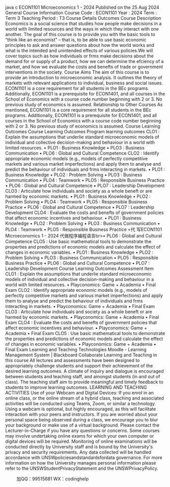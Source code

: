 java c
ECON1101 Microeconomics 1   -   2024
Published on the   25 Aug 2024
General Course Information 
Course Code :      ECON1101
Year   :    2024
Term :    Term 3
Teaching Period   :    T3
Course Details  Outcomes 
Course Description 
Economics   is   a   social   science   that   studies   how   people   make   decisions   in   a   world   with   limited resources and the ways in which they interact with one another.
The   goal   of   this   course   is   to   provide   you   with   the   basic   tools   to “think   like   an   economist” – that   is, to be able to use basic economic principles to ask and answer questions about   how the world works   and   what   is   the   intended   and   unintended   effects   of   various   policies.We   will   cover   topics   such   as   how   individuals   or   frms   make   decisions   about   the   demand   for   or      supply   of   a   product, how   we   can   determine   the   efciency   of   a   market, and   how   we   evaluate   the costs   and   benefts   of   trade   or   government   interventions   in   the   society.
Course Aims 
The   aim   of   this   course   is   to   provide   an   introduction   to   microeconomic   analysis. It   outlines   the   theory   of   markets   with   relevant   applications   to   individual, business   and   social   issues.
ECON1101 is a core requirement for all students   in the BEc   programs. Additionally,   ECON1101   is   a prerequisite for ECON1401, and all courses in the School of   Economics with   a   course   code number beginning with 2 or 3.
No   previous   study   of   economics   is   assumed.
Relationship to Other Courses 
As mentioned, ECON1101 is a core requirement for   all   students   in the   BEc   programs.
Additionally, ECON1101 is a prerequisite for ECON1401,   and   all   courses   in the   School   of Economics with a course code number beginning with 2 or 3.
No   previous   study   of   economics   is   assumed.
Course Learning Outcomes 
Course Learning Outcomes 
Program learning outcomes CLO1 : Explain the assumptions that underlie standard microeconomic models of individual and collective decision-making and behaviour in a world with limited resources. 
• PLO1 : Business Knowledge 
• PLO3 : Business Communication 
• PLO6 : Global and Cultural Competence CLO2 : Identify appropriate economic models (e.g., models of perfectly competitive markets and various market imperfections) and apply them to analyse and predict the behaviour of       individuals and frms interacting in markets. 
• PLO1 : Business Knowledge 
• PLO2 : Problem Solving 
• PLO3 : Business Communication 
• PLO4 : Teamwork 
• PLO5 : Responsible Business Practice 
• PLO6 : Global and Cultural Competence 
• PLO7 : Leadership Development CLO3 : Articulate how individuals and society as a whole beneft or are harmed by economic markets. 
• PLO1 : Business Knowledge 
• PLO2 : Problem Solving 
• PLO4 : Teamwork 
• PLO5 : Responsible Business Practice 
• PLO6 : Global and Cultural Competence 
• PLO7 : Leadership Development CLO4 : Evaluate the costs and benefts of government policies that affect economic incentives and behaviour. 
• PLO1 : Business Knowledge 
• PLO2 : Problem Solving 
• PLO3 : Business Communication 
• PLO4 : Teamwork 
• PLO5 : Responsible Business Practice <代 写ECON1101 Microeconomics 1 -  2024
代做程序编程语言br>• PLO6 : Global and Cultural Competence 
CLO5 : Use basic mathematical tools to 
demonstrate the properties and predictions of economic models and calculate the effect of       changes in economic variables. 
• PLO1 : Business Knowledge 
• PLO2 : Problem Solving 
• PLO3 : Business Communication 
• PLO5 : Responsible Business Practice 
• PLO6 : Global and Cultural Competence 
• PLO7 : Leadership Development 
Course Learning Outcomes 
Assessment Item 
CLO1 : Explain the assumptions that underlie standard microeconomic models of individual and collective 
decision-making and behaviour in a world with limited resources. 
• Playconomics: Game + Academia 
• Final Exam 
CLO2 : Identify appropriate economic models (e.g., 
models of perfectly competitive markets and various 
market imperfections) and apply them to analyse and 
predict the behaviour of individuals and frms interacting in markets. 
• Playconomics: Game + Academia 
• Final Exam 
CLO3 : Articulate how individuals and society as a whole beneft or are harmed by economic markets. 
• Playconomics: Game + Academia 
• Final Exam 
CLO4 : Evaluate the costs and benefts of government policies that affect economic incentives and behaviour. 
• Playconomics: Game + Academia 
• Final Exam 
CLO5 : Use basic mathematical tools to demonstrate the properties and predictions of economic models and 
calculate the effect of changes in economic variables. 
• Playconomics: Game + Academia 
• Final Exam 
Learning and Teaching Technologies 
Moodle - Learning Management System |   Blackboard Collaborate
Learning and Teaching in this course 
All lectures and assessments have been designed to appropriately challenge students   and support   their   achievement   of   the   desired   learning   outcomes. A   climate   of   inquiry   and   dialogue   is   encouraged   between   students   and   teaching   staff, and   amongst   students   (in   and   out   of   class). The   teaching   staff   aim   to   provide   meaningful   and   timely   feedback   to   students   to   improve learning   outcomes.
LEARNING AND TEACHING ACTIVITIES 
Use of your Webcam and Digital Devices:   If you enrol in an online class, or the online   stream   of   a      hybrid class, teaching and associated activities will be conducted using Teams, Zoom, or similar a technology. Using a webcam is optional, but highly encouraged, as this will facilitate interaction   with your peers and instructors. If you are worried about your personal space   being   observed during a class, we encourage you to blur your background or make use of a virtual   background.   Please contact the Lecturer-in-Charge if you have any questions or concerns. 
Some   courses   may   involve   undertaking   online   exams   for   which   your   own   computer   or   digital   devices   will   be   required. Monitoring   of   online   examinations   will   be   conducted   directly   by University staff and is bound by the University's privacy   and   security   requirements. Any data   collected will be handled accordance with UNSWpoliciesandstandardsfordata 
governance. For more information on how the University   manages   personal   information   please   refer to the UNSWStudentPrivacyStatement and the UNSWPrivacyPolicy. 





         
加QQ：99515681  WX：codinghelp

